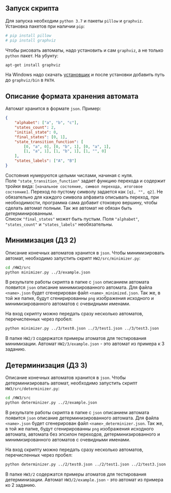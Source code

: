 ## Запуск скрипта
Для запуска необходим `python 3.7` и пакеты `pillow` и `graphviz`.
Установка пакетов при наличии `pip`:
```bash
# pip install pillow
# pip install graphviz
```
Чтобы рисовать автоматы, надо установить и сам `graphviz`, а не только `python` пакет. На убунту:
```bash
apt-get install graphviz
```
На Windows надо скачать [установщик](https://graphviz.gitlab.io/_pages/Download/Download_windows.html) и после установки добавить путь до `graphviz/bin` в `PATH`.

## Описание формата хранения автомата
Автомат хранится в формате `json`. Пример:
```json
{
    "alphabet": ["a", "b", "c"],
    "states_count": 2,
    "initial_state": 0,
    "final_states": [0, 1],
    "state_transition_function": [
        [0, "a", 0], [0, "b", 1], [0, "a", 1], 
        [1, "a", 1], [1, "b", 1], [1, "", 0]
    ],
    "states_labels": ["A", "B"]
}
```
Состояния нумеруются целыми числами, начиная с нуля.   
Поле `"state_transition_function"` задает функцию перехода и содержит тройки вида: `[начальное состояние, символ перехода, итоговое состояние]`. Переход по пустому символу задается как `[q1, "", q2]`. Не обязательно для каждого символа алфавита описывать переход, при необходимости, программа сама добавит стоковую вершину, чтобы сделать автомат полным. Так же автомат не обязан быть детерминированным.    
Список `"final_states"` может быть пустым. Поля `"alphabet"`, `"states_count"` и `"states_labels"` необязательны.

## Минимизация (ДЗ 2)
Описание конечных автоматов хранится в `json`. Чтобы минимизировать автомат, необходимо запустить скрипт `HW2/src/minimizer.py`:
```bash
cd /HW2/src
python minimizer.py ../3/example.json
```
В результате работы скрипта в папке с `json` описанием автомата появится `json` описание минимизированного автомата. Для файла `<name>.json` будет сгенерирован файл `<name>_minimized.json`. Так же, в той же папке, будут сгенирированны `png` изображения исходного и минимизированного автоматов с очевидными именами.

На вход скрипту можно передать сразу несколько автоматов, перечисленных через пробел:
```bash
python minimizer.py ../3/test0.json ../3/test1.json ../3/test3.json 
```

В папке `HW2/3` содержатся примеры атоматов для тестирования минимизации. Автомат `HW2/3/example.json` - это автомат из примера к 3 заданию.

## Детерминизация (ДЗ 3)
Описание конечных автоматов хранится в `json`. Чтобы детерминизировать автомат, необходимо запустить скрипт `HW3/src/determinizer.py`:
```bash
cd /HW3/src
python determinizer.py ../2/example.json
```
В результате работы скрипта в папке с `json` описанием автомата появится `json` описание детерминизированного автомата. Для файла `<name>.json` будет сгенерирован файл `<name>_determinizer.json`. Так же, в той же папке, будут сгенирированны `png` изображения исходного автомата, автомата без эпсилон переходов, детерминизированного и минимизированного автоматов с очевидными именами.

На вход скрипту можно передать сразу несколько автоматов, перечисленных через пробел:
```bash
python determinizer.py ../2/test0.json ../2/test1.json ../2/test3.json 
```

В папке `HW3/2` содержатся примеры атоматов для тестирования детерминизации. Автомат `HW3/2/example.json` - это автомат из примера ко 2 заданию.


